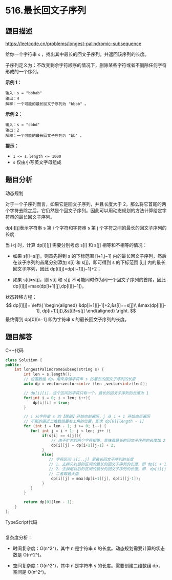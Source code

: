 # 516.最长回文子序列

## 题目描述 

https://leetcode.cn/problems/longest-palindromic-subsequence

给你一个字符串 `s` ，找出其中最长的回文子序列，并返回该序列的长度。

子序列定义为：不改变剩余字符顺序的情况下，删除某些字符或者不删除任何字符形成的一个序列。

 

**示例 1：**

```
输入：s = "bbbab"
输出：4
解释：一个可能的最长回文子序列为 "bbbb" 。
```

**示例 2：**

```
输入：s = "cbbd"
输出：2
解释：一个可能的最长回文子序列为 "bb" 。
```

 

**提示：**

- `1 <= s.length <= 1000`
- `s` 仅由小写英文字母组成



## 题目分析

动态规划

对于一个子序列而言，如果它是回文子序列，并且长度大于 2，那么将它首尾的两个字符去除之后，它仍然是个回文子序列。因此可以用动态规划的方法计算给定字符串的最长回文子序列。



dp\[i][j]表示字符串 s 第 i 个字符和字符串 s 第 j 个字符之间的最长的回文子序列的长度

当 i<j 时，计算 dp\[i][j] 需要分别考虑 s[i] 和 s[j] 相等和不相等的情况：

* 如果 s[i]=s[j]，则首先得到 s 的下标范围 \[i+1,j−1] 内的最长回文子序列，然后在该子序列的首尾分别添加 s[i] 和 s[j]，即可得到 s 的下标范围 \[i,j] 内的最长回文子序列，因此 dp\[i][j]=dp\[i+1][j−1]+2；

* 如果 s[i]≠s[j]，则 s[i] 和 s[j] 不可能同时作为同一个回文子序列的首尾，因此 dp\[i][j]=max⁡(dp\[i+1][j],dp\[i][j−1])。



状态转移方程：
$$
dp[i][j]= \left\{
\begin{aligned}
&dp[i+1][j-1]+2,&s[i]==s[j]\\
&max(dp[i][j-1], dp[i+1][j]),&s[i]!=s[j]
\end{aligned}
\right.
$$
最终得到 dp\[0][n−1] 即为字符串 s 的最长回文子序列的长度。



## 题目解答

C++代码

```c++
class Solution {
public:
    int longestPalindromeSubseq(string s) {
        int len = s.length();
        // 设置数组 dp，用来存储字符串 s 的最长的回文子序列的长度
        auto dp = vector<vector<int>> (len ,vector<int>(len));

        // dp[i][i]，这个区间的字符只有一个，最长的回文子序列的长度为 1
        for(int i = 0; i < len; i++){
            dp[i][i] = true;
        }

        // i 从字符串 s 的【尾部】开始向前遍历，j 从 i + 1 开始向后遍历
        // 不断的逼近二维数组最右上角的位置，即求 dp[0][length - 1]
        for (int i = len - 1; i >= 0; i--) {
           for( int j = i + 1; j < len; j++ ){
                if(s[i] == s[j]){
                    // 由于扩充的两个字符相等，意味着最长的回文子序列的长度加 2
                    dp[i][j] = dp[i+1][j-1] + 2;
                }
                else{
                   // 字符区间 s[i..j] 里最长回文子序列的长度
                   // 1、去掉头以后的区间的最长的回文子序列的长度，即 dp[i + 1][j]
                   // 2、去掉尾以后的区间的最长的回文子序列的长度，即  dp[i][j - 1]
                   // 二者取最大值                    
                    dp[i][j] = max(dp[i+1][j], dp[i][j-1]);
                }
           }
        }

        return dp[0][len - 1];
    }
};
```

TypeScript代码

```typescript

```

复杂度分析：

* 时间复杂度：*O*(n^2^)，其中 n 是字符串 s 的长度。动态规划需要计算的状态数是 O(n^2^)。

* 空间复杂度：O(n^2^)，其中 n 是字符串 s 的长度。需要创建二维数组 dp，空间是 O(n^2^)。

  

